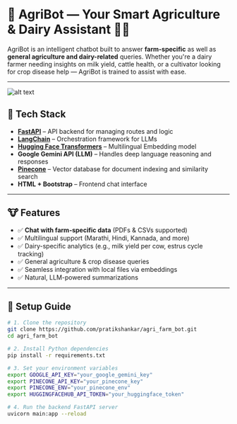 # 🌾 AgriBot — Your Smart Agriculture & Dairy Assistant 🤖🐄

AgriBot is an intelligent chatbot built to answer **farm-specific** as well as **general agriculture and dairy-related** queries. Whether you're a dairy farmer needing insights on milk yield, cattle health, or a cultivator looking for crop disease help — AgriBot is trained to assist with ease.

---
![alt text](<Screenshot 2025-05-01 at 5.14.47 PM.png>)

## 🧠 Tech Stack

- **[FastAPI](https://fastapi.tiangolo.com/)** – API backend for managing routes and logic
- **[LangChain](https://www.langchain.com/)** – Orchestration framework for LLMs
- **[Hugging Face Transformers](https://huggingface.co/)** – Multilingual Embedding model
- **Google Gemini API (LLM)** – Handles deep language reasoning and responses
- **[Pinecone](https://www.pinecone.io/)** – Vector database for document indexing and similarity search
- **HTML + Bootstrap** – Frontend chat interface

---

## 🐮 Features

- ✅ **Chat with farm-specific data** (PDFs & CSVs supported)
- ✅ Multilingual support (Marathi, Hindi, Kannada, and more)
- ✅ Dairy-specific analytics (e.g., milk yield per cow, estrus cycle tracking)
- ✅ General agriculture & crop disease queries
- ✅ Seamless integration with local files via embeddings
- ✅ Natural, LLM-powered summarizations

---

## 🚀 Setup Guide

```bash
# 1. Clone the repository
git clone https://github.com/pratikshankar/agri_farm_bot.git
cd agri_farm_bot

# 2. Install Python dependencies
pip install -r requirements.txt

# 3. Set your environment variables
export GOOGLE_API_KEY="your_google_gemini_key"
export PINECONE_API_KEY="your_pinecone_key"
export PINECONE_ENV="your_pinecone_env"
export HUGGINGFACEHUB_API_TOKEN="your_huggingface_token"

# 4. Run the backend FastAPI server
uvicorn main:app --reload
